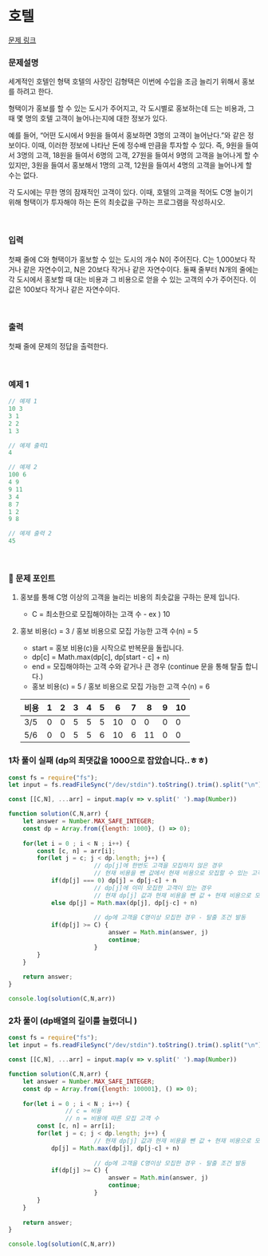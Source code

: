 # **호텔**

[문제 링크](https://www.acmicpc.net/problem/1106)

### 문제설명

세계적인 호텔인 형택 호텔의 사장인 김형택은 이번에 수입을 조금 늘리기 위해서 홍보를 하려고 한다.

형택이가 홍보를 할 수 있는 도시가 주어지고, 각 도시별로 홍보하는데 드는 비용과, 그 때 몇 명의 호텔 고객이 늘어나는지에 대한 정보가 있다.

예를 들어, “어떤 도시에서 9원을 들여서 홍보하면 3명의 고객이 늘어난다.”와 같은 정보이다. 이때, 이러한 정보에 나타난 돈에 정수배 만큼을 투자할 수 있다. 즉, 9원을 들여서 3명의 고객, 18원을 들여서 6명의 고객, 27원을 들여서 9명의 고객을 늘어나게 할 수 있지만, 3원을 들여서 홍보해서 1명의 고객, 12원을 들여서 4명의 고객을 늘어나게 할 수는 없다.

각 도시에는 무한 명의 잠재적인 고객이 있다. 이때, 호텔의 고객을 적어도 C명 늘이기 위해 형택이가 투자해야 하는 돈의 최솟값을 구하는 프로그램을 작성하시오.

<br>

### 입력

첫째 줄에 C와 형택이가 홍보할 수 있는 도시의 개수 N이 주어진다. C는 1,000보다 작거나 같은 자연수이고, N은 20보다 작거나 같은 자연수이다. 둘째 줄부터 N개의 줄에는 각 도시에서 홍보할 때 대는 비용과 그 비용으로 얻을 수 있는 고객의 수가 주어진다. 이 값은 100보다 작거나 같은 자연수이다.

<br>

### 출력

첫째 줄에 문제의 정답을 출력한다.

<br>

### 예제 1

```jsx
// 예제 1
10 3
3 1
2 2
1 3

// 예제 출력1
4

// 예제 2
100 6
4 9
9 11
3 4
8 7
1 2
9 8

// 예제 출력 2
45
```

<br>

### 📕 문제 포인트

1. 홍보를 통해 C명 이상의 고객을 늘리는 비용의 최솟값을 구하는 문제 입니다.
    - C = 최소한으로 모집해야하는 고객 수 - ex ) 10
2. 홍보 비용(c) = 3 / 홍보 비용으로 모집 가능한 고객 수(n) = 5
    - start = 홍보 비용(c)을 시작으로 반복문을 돌립니다.
    - dp[c] = Math.max(dp[c], dp[start - c] + n)
    - end = 모집해야하는 고객 수와 같거나 큰 경우 (continue 문을 통해 탈출 합니다.)
    - 홍보 비용(c) = 5 / 홍보 비용으로 모집 가능한 고객 수(n) = 6
    
    | 비용 | 1 | 2 | 3 | 4 | 5 | 6 | 7 | 8 | 9 | 10 |
    | --- | --- | --- | --- | --- | --- | --- | --- | --- | --- | --- |
    | 3/5 | 0 | 0 | 5 | 5 | 5 | 10 | 0 | 0 | 0 | 0 |
    | 5/6 | 0 | 0 | 5 | 5 | 6 | 10 | 6 | 11 | 0 | 0 |

### 1차 풀이 실패 (dp의 최댓값을 1000으로 잡았습니다..ㅎㅎ)

```jsx
const fs = require("fs");
let input = fs.readFileSync("/dev/stdin").toString().trim().split("\n");

const [[C,N], ...arr] = input.map(v => v.split(' ').map(Number))

function solution(C,N,arr) {
    let answer = Number.MAX_SAFE_INTEGER;
    const dp = Array.from({length: 1000}, () => 0);
    
    for(let i = 0 ; i < N ; i++) {
        const [c, n] = arr[i];
        for(let j = c; j < dp.length; j++) {
						// dp[j]에 한번도 고객을 모집하지 않은 경우
						// 현재 비용을 뺀 값에서 현재 비용으로 모집할 수 있는 고객을 더한 값을 추가합니다.
            if(dp[j] === 0) dp[j] = dp[j-c] + n
						// dp[j]에 이미 모집한 고객이 있는 경우
						// 현재 dp[j] 값과 현재 비용을 뺀 값 + 현재 비용으로 모집할 수 있는 고객을 비교하여 더 큰 값을 dp[j]에 넣습니다.
            else dp[j] = Math.max(dp[j], dp[j-c] + n)
            
						// dp에 고객을 C명이상 모집한 경우 - 탈출 조건 발동
            if(dp[j] >= C) {
							answer = Math.min(answer, j)
							continue;
						}
        }
    }
    
    return answer;
}

console.log(solution(C,N,arr))
```

### 2차 풀이 (dp배열의 길이를 늘렸더니 )
```js
const fs = require("fs");
let input = fs.readFileSync("/dev/stdin").toString().trim().split("\n");

const [[C,N], ...arr] = input.map(v => v.split(' ').map(Number))

function solution(C,N,arr) {
    let answer = Number.MAX_SAFE_INTEGER;
    const dp = Array.from({length: 100001}, () => 0);
    
    for(let i = 0 ; i < N ; i++) {
				// c = 비용
				// n = 비용에 따른 모집 고객 수
        const [c, n] = arr[i];
        for(let j = c; j < dp.length; j++) {
						// 현재 dp[j] 값과 현재 비용을 뺀 값 + 현재 비용으로 모집할 수 있는 고객을 비교하여 더 큰 값을 dp[j]에 넣습니다.
            dp[j] = Math.max(dp[j], dp[j-c] + n)
            
						// dp에 고객을 C명이상 모집한 경우 - 탈출 조건 발동
            if(dp[j] >= C) {
							answer = Math.min(answer, j)
							continue;
						}
        }
    }
    
    return answer;
}

console.log(solution(C,N,arr))
```